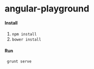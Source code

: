 angular-playground
==================

#### Install 
1. `npm install`
2. `bower install`

#### Run 
 ` grunt serve` 
